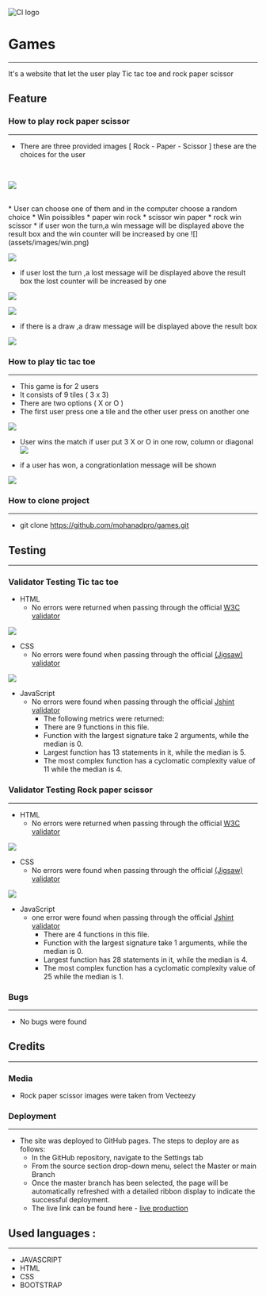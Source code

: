 ![CI logo](assets/images/site-on-different-size.png)
# Games
---
It's a website that let the user play Tic tac toe and rock paper scissor 


## Feature
### How to play rock paper scissor
---
* There are three provided images [ Rock - Paper - Scissor ] these are the choices for the user 
<br/>

![](assets/images/rock-paper-scissor-readme.png)

<br/>
* User can choose one of them and in the computer choose a random choice 
* Win poissibles
    * paper win rock
    * scissor win paper
    * rock win scissor
* if user won the turn,a win message will be displayed above the result box and the win counter will be increased by one
![](assets/images/win.png)

![](assets/images/win-increase.png)

* if user lost the turn ,a lost message will be displayed above the result box the lost counter will be increased by one

![](assets/images/lost.png)

![](assets/images/lost-increase.png)

* if there is a draw ,a draw message will be displayed above the result box

![](assets/images/draw.png)

### How to play tic tac toe
---
* This game is for 2 users 
* It consists of 9 tiles ( 3 x 3)
* There are two options ( X or O )
* The first user press one a tile and the other user press on another one

![](assets/images/tic-tac-toe-readme.png)

* User wins the match if user put 3 X or O in one row, column or diagonal
![](assets/images/tic-tac-toe-win-readme.png)

* if a user has won, a congrationlation message will be shown

![](assets/images/win-message-readme.png)


### How to clone project
---
* git clone https://github.com/mohanadpro/games.git


## Testing
---
### Validator Testing Tic tac toe
* HTML
    * No errors were returned when passing through the official [W3C validator](https://validator.w3.org/#validate_by_input)

![](assets/images/html-files-validation.png)

* CSS
    * No errors were found when passing through the official [(Jigsaw) validator](https://jigsaw.w3.org/css-validator/#validate_by_input)

![](assets/images/css-validation.png)

* JavaScript
    * No errors were found when passing through the official [Jshint validator]()
        * The following metrics were returned:
        * There are 9 functions in this file.
        * Function with the largest signature take 2 arguments, while the median is 0.
        * Largest function has 13 statements in it, while the median is 5.
        * The most complex function has a cyclomatic complexity value of 11 while the median is 4.


### Validator Testing Rock paper scissor
---
* HTML
    * No errors were returned when passing through the official [W3C validator](https://validator.w3.org/#validate_by_input)

![](assets/images/html-files-validation.png)

* CSS
    * No errors were found when passing through the official [(Jigsaw) validator](https://jigsaw.w3.org/css-validator/#validate_by_input)

![](assets/images/css-validation.png)

* JavaScript
    * one error were found when passing through the official [Jshint validator](https://jshint.com/)
        * There are 4 functions in this file.
        * Function with the largest signature take 1 arguments, while the median is 0.
        * Largest function has 28 statements in it, while the median is 4.
        * The most complex function has a cyclomatic complexity value of 25 while the median is 1.

### Bugs
---
* No bugs were found

## Credits 
---
### Media
* Rock paper scissor images were taken from Vecteezy


### Deployment
---
* The site was deployed to GitHub pages. The steps to deploy are as follows:
    * In the GitHub repository, navigate to the Settings tab
    * From the source section drop-down menu, select the Master or main Branch
    * Once the master branch has been selected, the page will be automatically refreshed with a detailed ribbon display to indicate the successful deployment.
    * The live link can be found here - [live production](https://mohanadpro.github.io/games/)


## Used languages :
---
* JAVASCRIPT 
* HTML 
* CSS 
* BOOTSTRAP
